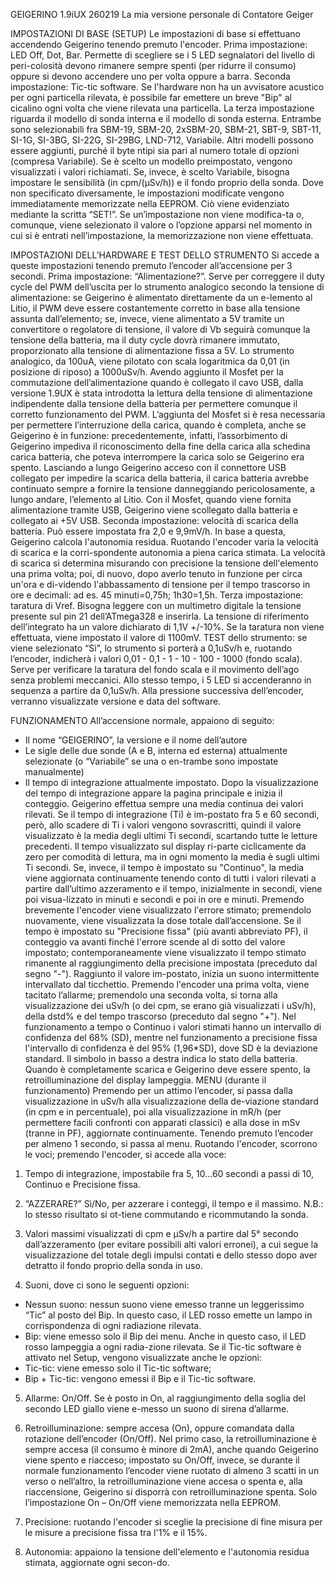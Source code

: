 GEIGERINO 1.9iUX 260219
				   La mia versione personale di Contatore Geiger

IMPOSTAZIONI DI BASE (SETUP)
Le impostazioni di base si effettuano accendendo Geigerino tenendo premuto l'encoder.
Prima impostazione: LED Off, Dot, Bar. Permette di scegliere se i 5 LED segnalatori del livello di peri-colosità devono rimanere sempre spenti (per ridurre il consumo) oppure si devono accendere uno per volta oppure a barra.
Seconda impostazione: Tic-tic software. Se l'hardware non ha un avvisatore acustico per ogni particella rilevata, è possibile far emettere un breve "Bip" al cicalino ogni volta che viene rilevata una particella.
La terza impostazione riguarda il modello di sonda interna e il modello di sonda esterna. Entrambe sono selezionabili fra SBM-19, SBM-20, 2xSBM-20, SBM-21, SBT-9, SBT-11, SI-1G, SI-3BG, SI-22G, SI-29BG, LND-712, Variabile. Altri modelli possono essere aggiunti, purché il byte ntipi sia pari al numero totale di opzioni (compresa Variabile). Se è scelto un modello preimpostato, vengono visualizzati i valori richiamati. Se, invece, è scelto Variabile, bisogna impostare le sensibilità (in cpm/(μSv/h)) e il fondo proprio della sonda.
Dove non specificato diversamente, le impostazioni modificate vengono immediatamente memorizzate nella EEPROM. Ciò viene evidenziato mediante la scritta “SET!”. Se un’impostazione non viene modifica-ta o, comunque, viene selezionato il valore o l’opzione apparsi nel momento in cui si è entrati nell’impostazione, la memorizzazione non viene effettuata.	

IMPOSTAZIONI DELL’HARDWARE E TEST DELLO STRUMENTO
Si accede a queste impostazioni tenendo premuto l’encoder all’accensione per 3 secondi.
Prima impostazione: “Alimentazione?”. Serve per correggere il duty cycle del PWM dell’uscita per lo strumento analogico secondo la tensione di alimentazione: se Geigerino è alimentato direttamente da un e-lemento al Litio, il PWM deve essere costantemente corretto in base alla tensione assunta dall’elemento; se, invece, viene alimentato a 5V tramite un convertitore o regolatore di tensione, il valore di Vb seguirà comunque la tensione della batteria, ma il duty cycle dovrà rimanere immutato, proporzionato alla tensione di alimentazione fissa a 5V. Lo strumento analogico, da 100uA, viene pilotato con scala logaritmica da 0,01 (in posizione di riposo) a 1000uSv/h. Avendo aggiunto il Mosfet per la commutazione dell’alimentazione quando è collegato il cavo USB, dalla versione 1.9UX è stata introdotta la lettura della tensione di alimentazione indipendente dalla tensione della batteria per permettere comunque il corretto funzionamento del PWM. L’aggiunta del Mosfet si è resa necessaria per permettere l’interruzione della carica, quando è completa, anche se Geigerino è in funzione: precedentemente, infatti, l’assorbimento di Geigerino impediva il riconoscimento della fine della carica alla schedina carica batteria, che poteva interrompere la carica solo se Geigerino era spento. Lasciando a lungo Geigerino acceso con il connettore USB collegato per impedire la scarica della batteria, il carica batteria avrebbe continuato sempre a fornire la tensione danneggiando pericolosamente, a lungo andare, l’elemento al Litio. Con il Mosfet, quando viene fornita alimentazione tramite USB, Geigerino viene scollegato dalla batteria e collegato ai +5V USB.
Seconda impostazione: velocità di scarica della batteria. Può essere impostata fra 2,0 e 9,9mV/h. In base a questa, Geigerino calcola l'autonomia residua. Ruotando l'encoder varia la velocità di scarica e la corri-spondente autonomia a piena carica stimata. La velocità di scarica si determina misurando con precisione la tensione dell'elemento una prima volta; poi, di nuovo, dopo averlo tenuto in funzione per circa un'ora e di-videndo l'abbassamento di tensione per il tempo trascorso in ore e decimali: ad es. 45 minuti=0,75h; 1h30=1,5h.
Terza impostazione: taratura di Vref. Bisogna leggere con un multimetro digitale la tensione presente sul pin 21 dell’ATmega328 e inserirla. La tensione di riferimento dell’integrato ha un valore dichiarato di 1,1V +/-10%. Se la taratura non viene effettuata, viene impostato il valore di 1100mV.
TEST dello strumento: se viene selezionato “Sì”, lo strumento si porterà a 0,1uSv/h e, ruotando l’encoder, indicherà i valori 0,01 - 0,1 - 1 - 10 - 100 - 1000 (fondo scala). Serve per verificare la taratura del fondo scala e il movimento dell’ago senza problemi meccanici. Allo stesso tempo, i 5 LED si accenderanno in sequenza a partire da 0,1uSv/h.
Alla pressione successiva dell’encoder, verranno visualizzate versione e data del software.

FUNZIONAMENTO
All’accensione normale, appaiono di seguito:	
- Il nome “GEIGERINO”, la versione e il nome dell’autore	
- Le sigle delle due sonde (A e B, interna ed esterna) attualmente selezionate (o “Variabile” se una o en-trambe sono impostate manualmente)	
- Il tempo di integrazione attualmente impostato.
Dopo la visualizzazione del tempo di integrazione appare la pagina principale e inizia il conteggio.
Geigerino effettua sempre una media continua dei valori rilevati. Se il tempo di integrazione (Ti) è im-postato fra 5 e 60 secondi, però, allo scadere di Ti i valori vengono sovrascritti, quindi il valore visualizzato è la media degli ultimi Ti secondi, scartando tutte le letture precedenti. Il tempo visualizzato sul display ri-parte ciclicamente da zero per comodità di lettura, ma in ogni momento la media è sugli ultimi Ti secondi. Se, invece, il tempo è impostato su "Continuo", la media viene aggiornata continuamente tenendo conto di tutti i valori rilevati a partire dall’ultimo azzeramento e il tempo, inizialmente in secondi, viene poi visua-lizzato in minuti e secondi e poi in ore e minuti. Premendo brevemente l'encoder viene visualizzato l'errore stimato; premendolo nuovamente, viene visualizzata la dose totale dall’accensione.
Se il tempo è impostato su "Precisione fissa" (più avanti abbreviato PF), il conteggio va avanti finché l'errore scende al di sotto del valore impostato; contemporaneamente viene visualizzato il tempo stimato rimanente al raggiungimento della precisione impostata (preceduto dal segno "-"). Raggiunto il valore im-postato, inizia un suono intermittente intervallato dal ticchettio. Premendo l'encoder una prima volta, viene tacitato l’allarme; premendolo una seconda volta, si torna alla visualizzazione dei uSv/h (o dei cpm, se erano già visualizzati i uSv/h), della dstd% e del tempo trascorso (preceduto dal segno "+").
Nel funzionamento a tempo o Continuo i valori stimati hanno un intervallo di confidenza del 68% (SD), mentre nel funzionamento a precisione fissa l'intervallo di confidenza è del 95% (1,96*SD), dove SD è la deviazione standard.
Il simbolo in basso a destra indica lo stato della batteria. Quando è completamente scarica e Geigerino deve essere spento, la retroilluminazione del display lampeggia.
MENU (durante il funzionamento)
Premendo per un attimo l’encoder, si passa dalla visualizzazione in uSv/h alla visualizzazione della de-viazione standard (in cpm e in percentuale), poi alla visualizzazione in mR/h (per permettere facili confronti con apparati classici) e alla dose in mSv (tranne in PF), aggiornate continuamente.
Tenendo premuto l’encoder per almeno 1 secondo, si passa al menu. Ruotando l'encoder, scorrono le voci; premendo l'encoder, si accede alla voce:
1.	Tempo di integrazione, impostabile fra 5, 10…60 secondi a passi di 10, Continuo e Precisione fissa.

2.	“AZZERARE?” Sì/No, per azzerare i conteggi, il tempo e il massimo. N.B.: lo stesso risultato si ot-tiene commutando e ricommutando la sonda.	

3.	Valori massimi visualizzati di cpm e μSv/h a partire dal 5° secondo dall’azzeramento (per evitare possibili alti valori erronei), a cui segue la visualizzazione del totale degli impulsi contati e dello stesso dopo aver detratto il fondo proprio della sonda in uso.	

4.	Suoni, dove ci sono le seguenti opzioni:	 
- Nessun suono: nessun suono viene emesso tranne un leggerissimo “Tic” al posto del Bip. In questo caso, il LED rosso emette un lampo in corrispondenza di ogni radiazione rilevata. 	
- Bip: viene emesso solo il Bip dei menu. Anche in questo caso, il LED rosso lampeggia a ogni radia-zione rilevata.	
     Se il Tic-tic software è attivato nel Setup, vengono visualizzate anche le opzioni: 	
- Tic-tic: viene emesso solo il Tic-tic software; 	
- Bip + Tic-tic: vengono emessi il Bip e il Tic-tic software.	

5.	Allarme: On/Off. Se è posto in On, al raggiungimento della soglia del secondo LED giallo viene e-messo un suono di sirena d’allarme.	

6.	Retroilluminazione: sempre accesa (On), oppure comandata dalla rotazione dell’encoder (On/Off). Nel primo caso, la retroilluminazione è sempre accesa (il consumo è minore di 2mA), anche quando Geigerino viene spento e riacceso; impostato su On/Off, invece, se durante il normale funzionamento l’encoder viene ruotato di almeno 3 scatti in un verso o nell’altro, la retroilluminazione viene accesa o spenta e, alla riaccensione, Geigerino si disporrà con retroilluminazione spenta. Solo l’impostazione On – On/Off viene memorizzata nella EEPROM.	

7.	Precisione: ruotando l'encoder si sceglie la precisione di fine misura per le misure a precisione fissa tra l'1% e il 15%.	

8.	Autonomia: appaiono la tensione dell'elemento e l'autonomia residua stimata, aggiornate ogni secon-do.
